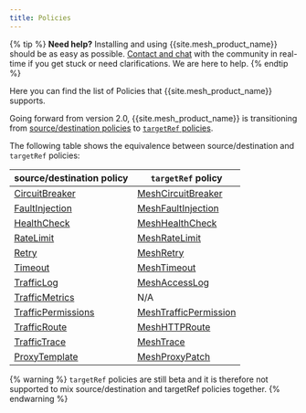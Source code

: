 ```yaml
---
title: Policies
---
```


{% tip %}
**Need help?** Installing and using {{site.mesh_product_name}} should be as easy as possible. [Contact and chat](/community) with the community in real-time if you get stuck or need clarifications. We are here to help.
{% endtip %}

Here you can find the list of Policies that {{site.mesh_product_name}} supports.

Going forward from version 2.0, {{site.mesh_product_name}} is transitioning from [source/destination policies](../general-notes-about-kuma-policies) to [`targetRef` policies](../targetref). 

The following table shows the equivalence between source/destination and `targetRef` policies:

| source/destination policy                    | `targetRef` policy                                |
|----------------------------------------------|---------------------------------------------------|
| [CircuitBreaker](../circuit-breaker)         | [MeshCircuitBreaker](../meshcircuitbreaker)       |
| [FaultInjection](../fault-injection)         | [MeshFaultInjection](../meshfaultinjection)       |
| [HealthCheck](../health-check)               | [MeshHealthCheck](../meshhealthcheck)             |
| [RateLimit](../rate-limit)                   | [MeshRateLimit](../meshratelimit)                 |
| [Retry](../retry)                            | [MeshRetry](../meshretry)                         |
| [Timeout](../timeout)                        | [MeshTimeout](../meshtimeout)                     |
| [TrafficLog](../traffic-log)                 | [MeshAccessLog](../meshaccesslog)                 |
| [TrafficMetrics](../traffic-metrics)         | N/A                                               |
| [TrafficPermissions](../traffic-permissions) | [MeshTrafficPermission](../meshtrafficpermission) |
| [TrafficRoute](../traffic-route)             | [MeshHTTPRoute](../meshhttproute)                 |
| [TrafficTrace](../traffic-trace)             | [MeshTrace](../meshtrace)                         |
| [ProxyTemplate](../proxy-template)           | [MeshProxyPatch](../meshproxypatch)               |

{% warning %}
`targetRef` policies are still beta and it is therefore not supported to mix source/destination and targetRef policies together.
{% endwarning %}
